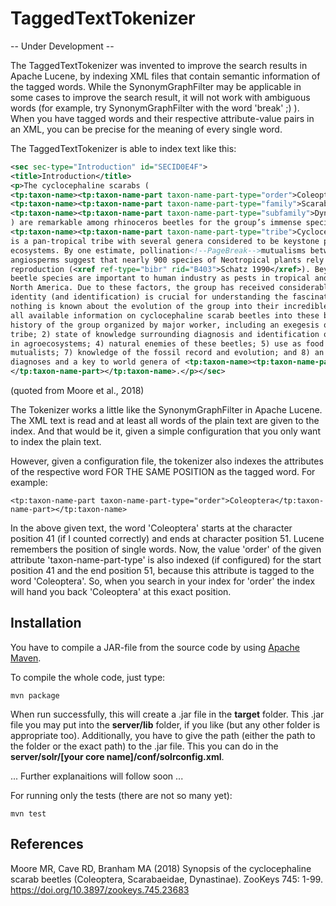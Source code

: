 # TaggedTextTokenizer
-- Under Development --

The TaggedTextTokenizer was invented to improve the search results in Apache Lucene, by indexing XML files that contain semantic information of the tagged words. While the SynonymGraphFilter may be applicable in some cases to improve the search result, it will not work with ambiguous words (for example, try SynonymGraphFilter with the word 'break' ;) ). When you have tagged words and their respective attribute-value pairs in an XML, you can be precise for the meaning of every single word.

The TaggedTextTokenizer is able to index text like this:

```xml
<sec sec-type="Introduction" id="SECID0E4F">
<title>Introduction</title>
<p>The cyclocephaline scarabs (
<tp:taxon-name><tp:taxon-name-part taxon-name-part-type="order">Coleoptera</tp:taxon-name-part></tp:taxon-name>:
<tp:taxon-name><tp:taxon-name-part taxon-name-part-type="family">Scarabaeidae</tp:taxon-name-part></tp:taxon-name>:
<tp:taxon-name><tp:taxon-name-part taxon-name-part-type="subfamily">Dynastinae</tp:taxon-name-part></tp:taxon-name>
) are remarkable among rhinoceros beetles for the group’s immense species richness and ecological importance.  
<tp:taxon-name><tp:taxon-name-part taxon-name-part-type="tribe">Cyclocephalini</tp:taxon-name-part></tp:taxon-name> 
is a pan-tropical tribe with several genera considered to be keystone pollinators in New and Old World tropical 
ecosystems. By one estimate, pollination<!--PageBreak-->mutualisms between cyclocephalines and early-diverging 
angiosperms suggest that nearly 900 species of Neotropical plants rely upon these scarab beetles for sexual 
reproduction (<xref ref-type="bibr" rid="B403">Schatz 1990</xref>). Beyond tropical forests, cyclocephaline scarab 
beetle species are important to human industry as pests in tropical and temperate agroecosystems and turfgrass in 
North America. Due to these factors, the group has received considerable alpha-taxonomic attention as species
identity (and identification) is crucial for understanding the fascinating biology of these scarabs. However, almost
nothing is known about the evolution of the group into their incredible ecological roles.</p><p>This paper synthesizes
all available information on cyclocephaline scarab beetles into these broad categories: 1) taxonomic and nomenclatural
history of the group organized by major worker, including an exegesis of Endrődi’s German-language revision of the 
tribe; 2) state of knowledge surrounding diagnosis and identification of immature life-stages; 3) economic importance 
in agroecosystems; 4) natural enemies of these beetles; 5) use as food by humans; 6) importance of adults as pollination
mutualists; 7) knowledge of the fossil record and evolution; and 8) an overview of each genus, including expanded 
diagnoses and a key to world genera of <tp:taxon-name><tp:taxon-name-part taxon-name-part-type="tribe">Cyclocephalini
</tp:taxon-name-part></tp:taxon-name>.</p></sec>
```
(quoted from Moore et al., 2018)

The Tokenizer works a little like the SynonymGraphFilter in Apache Lucene. The XML text is read and at least all words of the plain text are given to the index. And that would be it, given a simple configuration that you only want to index
the plain text.

However, given a configuration file, the tokenizer also indexes the attributes of the respective word FOR THE SAME POSITION as the tagged word. For example:

`<tp:taxon-name-part taxon-name-part-type="order">Coleoptera</tp:taxon-name-part></tp:taxon-name>`

In the above given text, the word 'Coleoptera' starts at the character position 41 (if I counted correctly) and ends at character position 51. Lucene remembers the position of single words. Now, the value 'order' of the given attribute 'taxon-name-part-type' is also indexed (if configured) for the start position 41 and the end position 51, because this attribute is tagged to the word 'Coleoptera'. So, when you search in your index for 'order' the index will hand you back 'Coleoptera' at this exact position.

## Installation
You have to compile a JAR-file from the source code by using [Apache Maven](https://maven.apache.org/).

To compile the whole code, just type:

`mvn package`

When run successfully, this will create a .jar file in the **target** folder. This .jar file you may put into the **server/lib** folder, if you like (but any other folder is appropriate too). Additionally, you have to give the path (either the path to the folder or the exact path) to the .jar file. This you can do in the **server/solr/[your core name]/conf/solrconfig.xml**.

... Further explanaitions will follow soon ...

For running only the tests (there are not so many yet):

`mvn test`


## References

Moore MR, Cave RD, Branham MA (2018) Synopsis of the cyclocephaline scarab beetles (Coleoptera, Scarabaeidae, Dynastinae). 
ZooKeys 745: 1-99. https://doi.org/10.3897/zookeys.745.23683
